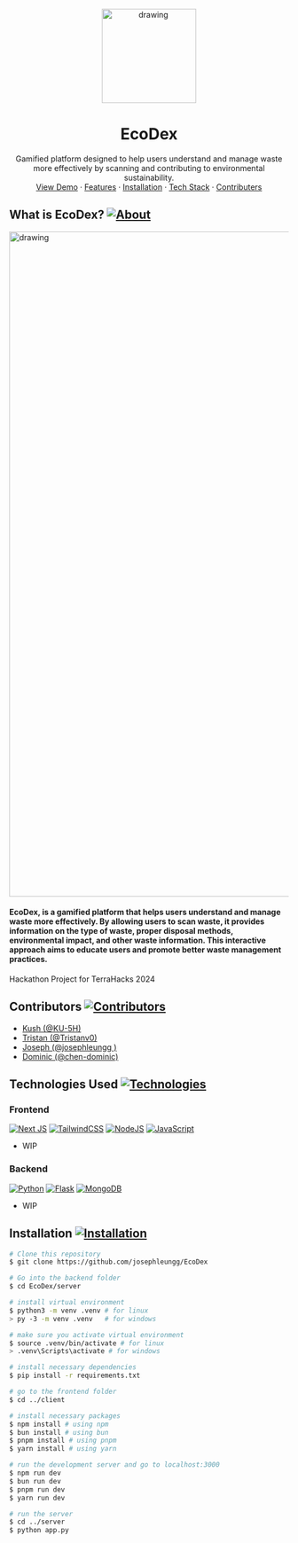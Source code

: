 <br />
<div align="center">
  <img src="https://github.com/josephleungg/EcoDex/blob/main/client/public/images/ecodex-trans.png?raw=true" alt="drawing" width="170"/>
  <h1>EcoDex</h1>
  <p align="center">
    Gamified platform designed to help users understand and manage waste more effectively by scanning and contributing to environmental sustainability. 
    <br />
    <a href="">View Demo</a>
    ·
    <a href="">Features</a>
    ·
    <a href="https://github.com/josephleungg/EcoDex?tab=readme-ov-file#installation-">Installation</a>
    ·
    <a href="">Tech Stack</a>
    ·
    <a href="https://github.com/josephleungg/EcoDex?tab=readme-ov-file#contributors-">Contributers</a>
  </p>
</div>

## What is EcoDex? [![About](https://img.shields.io/badge/About-green)](https://github.com/josephleungg/EcoDex?tab=readme-ov-file#what-is-ecodex-)

<img src="https://raw.githubusercontent.com/josephleungg/EcoDex/main/client/public/images/EcoDex MarkDown.png?raw=true" alt="drawing" width="1200"/>
<br/>
<h4>EcoDex, is a gamified platform that helps users understand and manage waste more effectively. By allowing users to scan waste, it provides information on the type of waste, proper disposal methods, environmental impact, and other waste information. This interactive approach aims to educate users and promote better waste management practices.</h4>
Hackathon Project for TerraHacks 2024


## Contributors [![Contributors](https://img.shields.io/badge/Contributors-brown)](https://github.com/josephleungg/EcoDex?tab=readme-ov-file#contributors-)
- [Kush (@KU-5H)](https://github.com/KU-5H)
- [Tristan (@Tristanv0)](https://github.com/Tristanv0) 
- [Joseph (@josephleungg )](https://github.com/josephleungg)
- [Dominic (@chen-dominic)](https://github.com/chen-dominic)

## Technologies Used [![Technologies](https://img.shields.io/badge/Technologies-blue)](https://github.com/josephleungg/EcoDex/tree/main?tab=readme-ov-file#technologies-used-)
### Frontend
[![Next JS](https://img.shields.io/badge/Next-black?style=for-the-badge&logo=next.js&logoColor=white)](https://nextjs.org/)
[![TailwindCSS](https://img.shields.io/badge/tailwindcss-%2338B2AC.svg?style=for-the-badge&logo=tailwind-css&logoColor=white)](https://tailwindcss.com/)
[![NodeJS](https://img.shields.io/badge/node.js-6DA55F?style=for-the-badge&logo=node.js&logoColor=white)](https://nodejs.org/en)
[![JavaScript](https://img.shields.io/badge/javascript-%23323330.svg?style=for-the-badge&logo=javascript&logoColor=%23F7DF1E)](https://developer.mozilla.org/en-US/docs/Web/JavaScript)

- WIP

### Backend
[![Python](https://img.shields.io/badge/python-3670A0?style=for-the-badge&logo=python&logoColor=ffdd54)](https://www.python.org/)
[![Flask](https://img.shields.io/badge/flask-%23000.svg?style=for-the-badge&logo=flask&logoColor=white)](https://flask.palletsprojects.com/en/3.0.x/)
[![MongoDB](https://img.shields.io/badge/MongoDB-%234ea94b.svg?style=for-the-badge&logo=mongodb&logoColor=white)](https://www.mongodb.com/)

- WIP

## Installation [![Installation](https://img.shields.io/badge/Installation-purple)](https://github.com/josephleungg/EcoDex?tab=readme-ov-file#installation-)
```bash
# Clone this repository
$ git clone https://github.com/josephleungg/EcoDex

# Go into the backend folder
$ cd EcoDex/server

# install virtual environment
$ python3 -m venv .venv # for linux
> py -3 -m venv .venv   # for windows

# make sure you activate virtual environment
$ source .venv/bin/activate # for linux
> .venv\Scripts\activate # for windows

# install necessary dependencies
$ pip install -r requirements.txt

# go to the frontend folder
$ cd ../client

# install necessary packages
$ npm install # using npm
$ bun install # using bun
$ pnpm install # using pnpm
$ yarn install # using yarn

# run the development server and go to localhost:3000
$ npm run dev
$ bun run dev
$ pnpm run dev
$ yarn run dev

# run the server
$ cd ../server
$ python app.py
```
